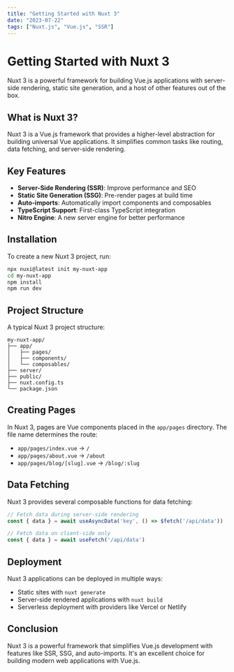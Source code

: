 ```yaml
---
title: "Getting Started with Nuxt 3"
date: "2023-07-22"
tags: ["Nuxt.js", "Vue.js", "SSR"]
---
```


# Getting Started with Nuxt 3

Nuxt 3 is a powerful framework for building Vue.js applications with server-side rendering, static site generation, and a host of other features out of the box.

## What is Nuxt 3?

Nuxt 3 is a Vue.js framework that provides a higher-level abstraction for building universal Vue applications. It simplifies common tasks like routing, data fetching, and server-side rendering.

## Key Features

- **Server-Side Rendering (SSR)**: Improve performance and SEO
- **Static Site Generation (SSG)**: Pre-render pages at build time
- **Auto-imports**: Automatically import components and composables
- **TypeScript Support**: First-class TypeScript integration
- **Nitro Engine**: A new server engine for better performance

## Installation

To create a new Nuxt 3 project, run:

```bash
npx nuxi@latest init my-nuxt-app
cd my-nuxt-app
npm install
npm run dev
```

## Project Structure

A typical Nuxt 3 project structure:

```
my-nuxt-app/
├── app/
│   ├── pages/
│   ├── components/
│   └── composables/
├── server/
├── public/
├── nuxt.config.ts
└── package.json
```

## Creating Pages

In Nuxt 3, pages are Vue components placed in the `app/pages` directory. The file name determines the route:

- `app/pages/index.vue` → `/`
- `app/pages/about.vue` → `/about`
- `app/pages/blog/[slug].vue` → `/blog/:slug`

## Data Fetching

Nuxt 3 provides several composable functions for data fetching:

```javascript
// Fetch data during server-side rendering
const { data } = await useAsyncData('key', () => $fetch('/api/data'))

// Fetch data on client-side only
const { data } = await useFetch('/api/data')
```

## Deployment

Nuxt 3 applications can be deployed in multiple ways:

- Static sites with `nuxt generate`
- Server-side rendered applications with `nuxt build`
- Serverless deployment with providers like Vercel or Netlify

## Conclusion

Nuxt 3 is a powerful framework that simplifies Vue.js development with features like SSR, SSG, and auto-imports. It's an excellent choice for building modern web applications with Vue.js.